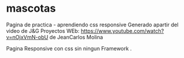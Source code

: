 # mascotas
Pagina de practica - aprendiendo  css responsive 
Generado apartir del video de J&G Proyectos WEb: https://www.youtube.com/watch?v=nOjxVmN-obU  de  JeanCarlos Molina 

Pagina Responsive con css sin ningun Framework .
